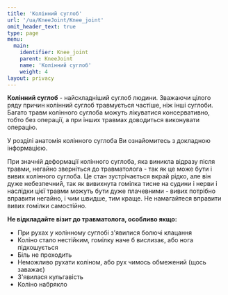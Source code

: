 ```yaml
---
title: 'Колінний суглоб'
url: '/ua/KneeJoint/Knee_joint'
omit_header_text: true
type: page
menu:
  main:
    identifier: Knee_joint
    parent: KneeJoint
    name: 'Колінний суглоб'
    weight: 4
layout: privacy
---
```

**Колінний суглоб** - найскладніший суглоб людини. Зважаючи цілого ряду причин колінний суглоб травмується частіше, ніж інші суглоби. Багато травм колінного суглоба можуть лікуватися консервативно, тобто без операції, а при інших травмах доводиться виконувати операцію.

У розділі анатомія колінного суглоба Ви ознайомитесь з докладною інформацією.

При значній деформації колінного суглоба, яка виникла відразу після травми, негайно зверніться до травматолога - так як це може бути і вивих колінного суглоба. Це стан зустрічається вкрай рідко, але він дуже небезпечний, так як вивихнута гомілка тисне на судини і нерви і наслідки цієї травми можуть бути дуже плачевними - вивих потрібно вправити негайно, і чим швидше, тим краще. Не намагайтеся вправити вивих гомілки самостійно.

**Не відкладайте візит до травматолога, особливо якщо:**
- При рухах у колінному суглобі з'явилися болючі клацання
- Коліно стало нестійким, гомілку наче б вислизає, або нога підкошується
- Біль не проходить
- Неможливо рухати коліном, або рух чимось обмежений (щось заважає)
- З'явилася кульгавість
- Коліно набрякло